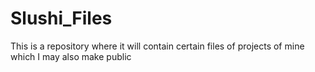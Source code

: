 # Slushi_Files
This is a repository where it will contain certain files of projects of mine which I may also make public
